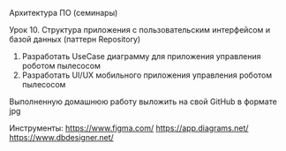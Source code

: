 Архитектура ПО (семинары)

Урок 10. Структура приложения с пользовательским интерфейсом и базой данных (паттерн Repository)

1) Разработать UseCase диаграмму для приложения управления роботом пылесосом
2) Разработать UI/UX мобильного приложения управления роботом пылесосом

Выполненную домашнюю работу выложить на свой GitHub в формате jpg

Инструменты:
https://www.figma.com/
https://app.diagrams.net/
https://www.dbdesigner.net/

